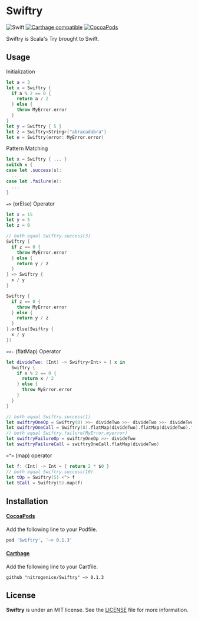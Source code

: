 # Swiftry

![Swift](https://img.shields.io/badge/Swift-3.0-orange.svg)
[![Carthage compatible](https://img.shields.io/badge/Carthage-compatible-4BC51D.svg?style=flat)](https://github.com/Carthage/Carthage)
[![CocoaPods](http://img.shields.io/cocoapods/v/Swiftry.svg)](https://cocoapods.org/pods/Swiftry)

Swiftry is Scala's Try brought to Swift. 

## Usage
Initialization
```swift
let a = 3
let x = Swiftry {
  if a % 2 == 0 {
    return a / 2
  } else {
    throw MyError.error
  }
}
let y = Swiftry { 5 }
let z = Swiftry<String>("abracadabra")
let e = Swiftry(error: MyError.error)
```

Pattern Matching
```swift
let x = Swiftry { ... }
switch x {
case let .success(s):
  ...
case let .failure(e):
  ...
}
```

`=>` (orElse) Operator
```swift
let x = 15
let y = 5
let z = 0

// both equal Swiftry.success(3)
Swiftry {
  if z == 0 {
    throw MyError.error
  } else {
    return y / z
  }
} => Swiftry {
  x / y
}

Swiftry {
  if z == 0 {
    throw MyError.error
  } else {
    return y / z
  }
}.orElse(Swiftry {
  x / y
})
```

`>>-` (flatMap) Operator
```swift
let divideTwo: (Int) -> Swiftry<Int> = { x in
  Swiftry {
    if x % 2 == 0 {
      return x / 2
    } else {
      throw MyError.error
    }
  }
}

// both equal Swiftry.success(1)
let swiftryOneOp = Swiftry(8) >>- divideTwo >>- divideTwo >>- divideTwo
let swiftryOneCall = Swiftry(8).flatMap(divideTwo).flatMap(divideTwo).flatMap(divideTwo)
// both equal Swiftry.failure(MyError.myerror)
let swiftryFailureOp = swiftryOneOp >>- divideTwo
let swiftryFailureCall = swiftryOneCall.flatMap(divideTwo)
```

`<^>` (map) operator
```swift
let f: (Int) -> Int = { return 2 * $0 }
// both equal Swiftry.success(10)
let tOp = Swiftry(5) <^> f
let tCall = Swiftry(5).map(f)
```

## Installation

#### [CocoaPods](https://cocoapods.org)
Add the following line to your Podfile.
```ruby
pod 'Swiftry', '~> 0.1.3'
```

#### [Carthage](https://github.com/Carthage/Carthage)
Add the following line to your Cartfile.
```
github "nitrogenice/Swiftry" ~> 0.1.3
```

## License

**Swiftry** is under an MIT license. See the [LICENSE](LICENSE) file for more information.
